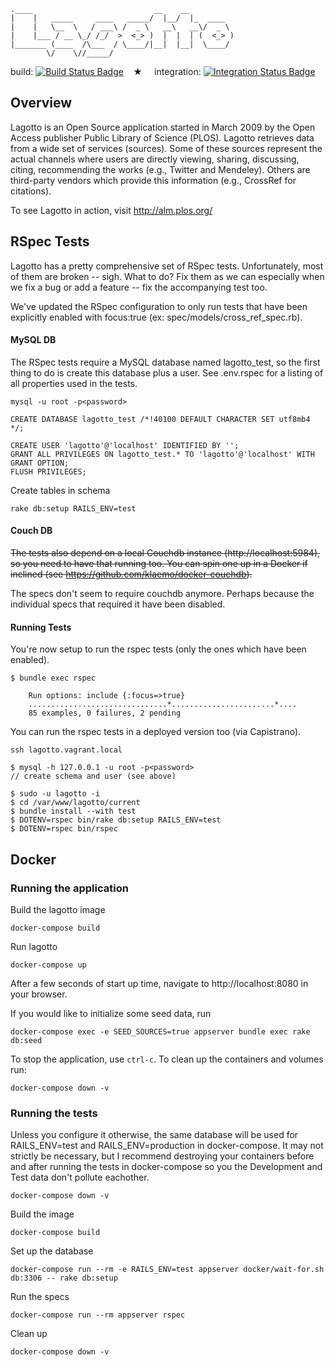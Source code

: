     .____                           __    __          
    |    |   _____     ____   _____/  |__/  |_  ____  
    |    |   \__  \   / ___\ /  _ \   __\   __\/  _ \ 
    |    |___ / __ \_/ /_/  >  <_> )  |  |  | (  <_> )
    |_______ (____  /\___  / \____/|__|  |__|  \____/ 
            \/    \//_____/                           


build: [![Build Status Badge]][Build Status]&#8193;&#9733;&#8193;
integration: [![Integration Status Badge]][Integration Status]

## Overview

Lagotto is an Open Source application started in March 2009 by the Open Access
publisher Public Library of Science (PLOS). Lagotto retrieves data from a wide
set of services (sources). Some of these sources represent the actual channels
where users are directly viewing, sharing, discussing, citing, recommending the
works (e.g., Twitter and Mendeley). Others are third-party vendors which provide
this information (e.g., CrossRef for citations).

To see Lagotto in action, visit http://alm.plos.org/

## RSpec Tests 

Lagotto has a pretty comprehensive set of RSpec tests. Unfortunately, most of
them are broken -- sigh. What to do? Fix them as we can especially when we fix a
bug or add a feature -- fix the accompanying test too.

We've updated the RSpec configuration to only run tests that have been
explicitly enabled with focus:true (ex: spec/models/cross_ref_spec.rb).


#### MySQL DB

The RSpec tests require a MySQL database named lagotto_test, so the first thing
to do is create this database plus a user. See .env.rspec for a listing of all
properties used in the tests.

    mysql -u root -p<password>

    CREATE DATABASE lagotto_test /*!40100 DEFAULT CHARACTER SET utf8mb4 */;

    CREATE USER 'lagotto'@'localhost' IDENTIFIED BY '';
    GRANT ALL PRIVILEGES ON lagotto_test.* TO 'lagotto'@'localhost' WITH GRANT OPTION;
    FLUSH PRIVILEGES;

Create tables in schema

    rake db:setup RAILS_ENV=test


#### Couch DB

~~The tests also depend on a local Couchdb instance (http://localhost:5984), so
you need to have that running too. You can spin one up in a Docker if inclined
(see https://github.com/klaemo/docker-couchdb).~~

The specs don't seem to require couchdb anymore. Perhaps because the individual
specs that required it have been disabled.


#### Running Tests

You're now setup to run the rspec tests (only the ones which have been enabled).

    $ bundle exec rspec

        Run options: include {:focus=>true}
        ...............................*.......................*....
        85 examples, 0 failures, 2 pending


You can run the rspec tests in a deployed version too (via Capistrano).

    ssh lagotto.vagrant.local

    $ mysql -h 127.0.0.1 -u root -p<password>
    // create schema and user (see above)

    $ sudo -u lagotto -i
    $ cd /var/www/lagotto/current
    $ bundle install --with test
    $ DOTENV=rspec bin/rake db:setup RAILS_ENV=test
    $ DOTENV=rspec bin/rspec

## Docker

### Running the application

Build the lagotto image
```
docker-compose build
```
Run lagotto
```
docker-compose up
```
After a few seconds of start up time, navigate to http://localhost:8080 in your
browser.

If you would like to initialize some seed data, run
```
docker-compose exec -e SEED_SOURCES=true appserver bundle exec rake db:seed
```

To stop the application, use `ctrl-c`. To clean up the containers and volumes run:
```
docker-compose down -v
```

### Running the tests

Unless you configure it otherwise, the same database will be used for 
RAILS_ENV=test and RAILS_ENV=production in docker-compose. It may not strictly 
be necessary, but I recommend destroying your containers before and after 
running the tests in docker-compose so you the Development and Test data don't
pollute eachother.
```
docker-compose down -v
```
Build the image
```
docker-compose build
```
Set up the database
```
docker-compose run --rm -e RAILS_ENV=test appserver docker/wait-for.sh db:3306 -- rake db:setup
```
Run the specs
```
docker-compose run --rm appserver rspec
```
Clean up
```
docker-compose down -v
```

[Build Status]: https://teamcity.plos.org/teamcity/viewType.html?buildTypeId=Alm_LagottoRspecTests
[Build Status Badge]: https://teamcity.plos.org/teamcity/app/rest/builds/buildType:(id:Alm_LagottoRspecTests)/statusIcon.svg

[Integration Status]: https://teamcity.plos.org/teamcity/viewType.html?buildTypeId=IntegrationTests_LagottoDev
[Integration Status Badge]: https://teamcity.plos.org/teamcity/app/rest/builds/buildType:(id:IntegrationTests_LagottoDev)/statusIcon.svg

